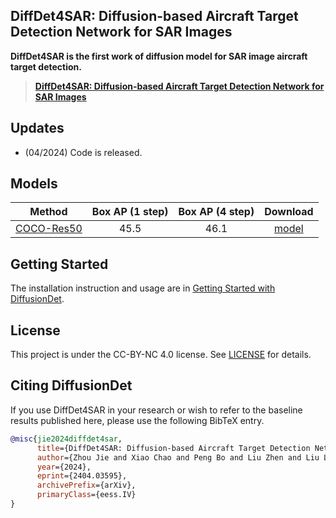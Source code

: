 ## DiffDet4SAR: Diffusion-based Aircraft Target Detection Network for SAR Images

**DiffDet4SAR is the first work of diffusion model for SAR image aircraft target detection.**




> [**DiffDet4SAR: Diffusion-based Aircraft Target Detection Network for SAR Images**](https://arxiv.org/abs/2404.03595)               


## Updates
- (04/2024) Code is released.

## Models
Method | Box AP (1 step) | Box AP (4 step) | Download
--- |:---:|:---:|:---:
[COCO-Res50](configs/diffdet.coco.res50.yaml) | 45.5 | 46.1 | [model](https://github.com/ShoufaChen/DiffusionDet/releases/download/v0.1/diffdet_coco_res50.pth)



## Getting Started

The installation instruction and usage are in [Getting Started with DiffusionDet](GETTING_STARTED.md).


## License

This project is under the CC-BY-NC 4.0 license. See [LICENSE](LICENSE) for details.


## Citing DiffusionDet

If you use DiffDet4SAR in your research or wish to refer to the baseline results published here, please use the following BibTeX entry.

```BibTeX
@misc{jie2024diffdet4sar,
      title={DiffDet4SAR: Diffusion-based Aircraft Target Detection Network for SAR Images}, 
      author={Zhou Jie and Xiao Chao and Peng Bo and Liu Zhen and Liu Li and Liu Yongxiang and Li Xiang},
      year={2024},
      eprint={2404.03595},
      archivePrefix={arXiv},
      primaryClass={eess.IV}
}
```
